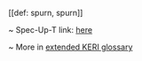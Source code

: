 [[def: spurn, spurn]]

~ Spec-Up-T link: <a href='https://weboftrust.github.io/WOT-terms/docs/glossary/spurn'>here</a>

~ More in <a href="https://weboftrust.github.io/WOT-terms/docs/glossary/spurn">extended KERI glossary</a>
